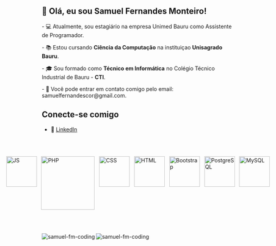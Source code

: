 <h2>👋 Olá, eu sou Samuel Fernandes Monteiro!</h2>

<p>- 💻 Atualmente, sou estagiário na empresa Unimed Bauru como Assistente de Programador.</p>
<p>- 📚 Estou cursando <strong>Ciência da Computação</strong> na instituiçao <strong>Unisagrado Bauru</strong>.</p>
<p>- 🎓 Sou formado como <strong>Técnico em Informática</strong> no Colégio Técnico Industrial de Bauru - <strong>CTI</strong>.</p>
<p>- 📲 Você pode entrar em contato comigo pelo email: samuelfernandescor@gmail.com.</p>

## Conecte-se comigo
- 💼 [LinkedIn](https://www.linkedin.com/in/samuel-fernandes-51792b261)

<br><br>

<div style="display: flex; justify-content: center;">
  <img src="https://api.iconify.design/logos:javascript.svg" alt="JS" width="80px">
  &nbsp;&nbsp;&nbsp;
  <img src="https://api.iconify.design/logos:php.svg" alt="PHP" width="140px">
  &nbsp;&nbsp;&nbsp;
  <img src="https://api.iconify.design/logos:css-3.svg" alt="CSS" width="80px;">
  &nbsp;&nbsp;&nbsp;
  <img src="https://api.iconify.design/logos:html-5.svg" alt="HTML" width="80px;">
  &nbsp;&nbsp;&nbsp;
  <img src="https://api.iconify.design/logos:bootstrap.svg" alt="Bootstrap" width="80px;">
  &nbsp;&nbsp;&nbsp;
  <img src="https://api.iconify.design/logos:postgresql.svg" alt="PostgreSQL" width="80px;">
  &nbsp;&nbsp;&nbsp;
  <img src="https://api.iconify.design/logos:mysql.svg" alt="MySQL" width="80px;">
</div>

<br><br>
<div>
  <p>
    <img align="left" src="https://github-readme-stats.vercel.app/api?username=samuel-fm-coding&show_icons=true&locale=pt-br&theme=dark" alt="samuel-fm-coding" />
  </p>
  <p>
     <img align="left" src="https://github-readme-stats.vercel.app/api/top-langs?username=samuel-fm-coding&show_icons=true&locale=pt-br&layout=compact&theme=tokyonight" alt="samuel-fm-coding" />
  </p><br />
</div>

